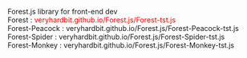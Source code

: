 Forest.js library for front-end dev<br>
Forest : <font style="color:red">veryhardbit.github.io/Forest.js/Forest-tst.js</font><br>
Forest-Peacock : veryhardbit.github.io/Forest.js/Forest-Peacock-tst.js<br>
Forest-Spider : veryhardbit.github.io/Forest.js/Forest-Spider-tst.js<br>
Forest-Monkey : veryhardbit.github.io/Forest.js/Forest-Monkey-tst.js<br>
